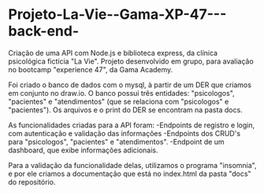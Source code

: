 # Projeto-La-Vie--Gama-XP-47---back-end-

Criação de uma API com Node.js e biblioteca express, da clínica psicológica fictícia "La Vie". 
Projeto desenvolvido em grupo, para avaliação no bootcamp "experience 47", da Gama Academy.

Foi criado o banco de dados com o mysql, à partir de um DER que criamos em conjunto no draw.io.
  O banco possui três entidades: "psicologos", "pacientes" e "atendimentos" (que se relaciona com "psicologos" e "pacientes").
 Os arquivos e o print do DER se encontram na pasta docs.


As funcionalidades criadas para a API foram:
  -Endpoints de registro e login, com autenticação e validação das informações
  -Endpoints dos CRUD's para "psicologos", "pacientes" e "atendimentos".
  -Endpoint de um dashboard, que exibe informações adicionais.
  
  Para a validação da funcionalidade delas, utilizamos o programa "insomnia", e por ele criamos a documentação que está no index.html da pasta "docs" do repositório.
